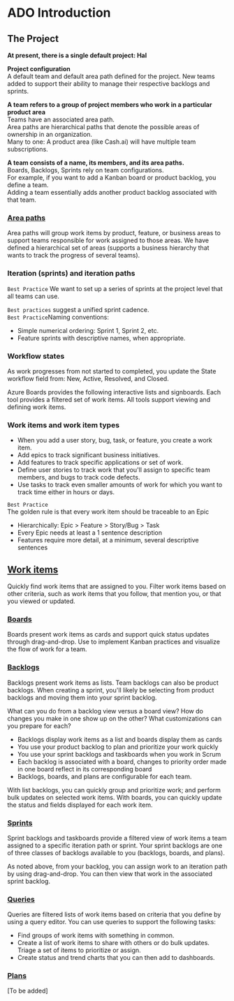 # ADO Introduction

## The Project
**At present, there is a single default project: Hal**

**Project configuration**<br/>
A default team and default area path defined for the project. New teams added to support their ability to manage their respective backlogs and sprints.

**A team refers to a group of project members who work in a particular product area**<br/>
Teams have an associated area path.<br/> 
Area paths are hierarchical paths that denote the possible areas of ownership in an organization.<br/> 
Many to one: A product area (like Cash.ai) will have multiple team subscriptions.

**A team consists of a name, its members, and its area paths.**<br/>
Boards, Backlogs, Sprints rely on team configurations.<br/> 
For example, if you want to add a Kanban board or product backlog, you define a team.<br/>
Adding a team essentially adds another product backlog associated with that team.

### [Area paths](https://docs.microsoft.com/en-us/azure/devops/organizations/settings/about-areas-iterations?view=azure-devops)
Area paths will group work items by product, feature, or business areas to support teams responsible for work assigned to those areas. We have defined a hierarchical set of areas (supports a business hierarchy that wants to track the progress of several teams).

### Iteration (sprints) and iteration paths
```Best Practice```
We want to set up a series of sprints at the project level that all teams can use. 

```Best practices``` suggest a unified sprint cadence.<br/>
```Best Practice```Naming conventions:
- Simple numerical ordering: Sprint 1, Sprint 2, etc.
- Feature sprints with descriptive names, when appropriate.

### Workflow states
As work progresses from not started to completed, you update the State workflow field from:
New, Active, Resolved, and Closed.

Azure Boards provides the following interactive lists and signboards. 
Each tool provides a filtered set of work items. All tools support viewing and defining work items.  

### Work items and work item types
- When you add a user story, bug, task, or feature, you create a work item. 
- Add epics to track significant business initiatives. 
- Add features to track specific applications or set of work. 
- Define user stories to track work that you'll assign to specific team members, and bugs to track code defects. 
- Use tasks to track even smaller amounts of work for which you want to track time either in hours or days.

```Best Practice```<br/>
The golden rule is that every work item should be traceable to an Epic
- Hierarchically: Epic > Feature > Story/Bug > Task
- Every Epic needs at least a 1 sentence description
- Features require more detail, at a minimum, several descriptive sentences


## [Work items](https://docs.microsoft.com/en-us/azure/devops/boards/work-items/about-work-items?view=azure-devops&tabs=agile-process) 
Quickly find work items that are assigned to you. Filter work items based on other criteria, such as work items that you follow, that mention you, or that you viewed or updated. 

### [Boards](https://docs.microsoft.com/en-us/azure/devops/boards/boards/kanban-overview?view=azure-devops) 
Boards present work items as cards and support quick status updates through drag-and-drop. Use to implement Kanban practices and visualize the flow of work for a team.

### [Backlogs](https://docs.microsoft.com/en-us/azure/devops/boards/backlogs/backlogs-overview?view=azure-devops) 
Backlogs present work items as lists. Team backlogs can also be product backlogs. When creating a sprint, you'll likely be selecting from product backlogs and moving them into your sprint backlog. 

What can you do from a backlog view versus a board view? 
How do changes you make in one show up on the other? What customizations can you prepare for each?
- Backlogs display work items as a list and boards display them as cards
- You use your product backlog to plan and prioritize your work quickly
- You use your sprint backlogs and taskboards when you work in Scrum
- Each backlog is associated with a board, changes to priority order made in one board reflect in its corresponding board
- Backlogs, boards, and plans are configurable for each team.

With list backlogs, you can quickly group and prioritize work; and perform bulk updates on selected work items. 
With boards, you can quickly update the status and fields displayed for each work item.

### [Sprints](https://docs.microsoft.com/en-us/azure/devops/boards/sprints/scrum-overview?view=azure-devops)
Sprint backlogs and taskboards provide a filtered view of work items a team assigned to a specific iteration path or sprint. 
Your sprint backlogs are one of three classes of backlogs available to you (backlogs, boards, and plans).

As noted above, from your backlog, you can assign work to an iteration path by using drag-and-drop. You can then view that work in the associated sprint backlog. 

### [Queries](https://docs.microsoft.com/en-us/azure/devops/boards/queries/example-queries?view=azure-devops) 
Queries are filtered lists of work items based on criteria that you define by using a query editor. You can use queries to support the following tasks:
- Find groups of work items with something in common.
- Create a list of work items to share with others or do bulk updates. Triage a set of items to prioritize or assign.
- Create status and trend charts that you can then add to dashboards.

### [Plans](https://docs.microsoft.com/en-us/azure/devops/boards/plans/review-team-plans?view=azure-devops)
[To be added] 
